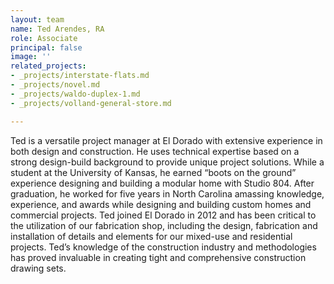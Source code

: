 ```yaml
---
layout: team
name: Ted Arendes, RA
role: Associate
principal: false
image: ''
related_projects:
- _projects/interstate-flats.md
- _projects/novel.md
- _projects/waldo-duplex-1.md
- _projects/volland-general-store.md

---
```

Ted is a versatile project manager at El Dorado with extensive experience in both design and construction. He uses technical expertise based on a strong design-build background to provide unique project solutions. While a student at the University of Kansas, he earned “boots on the ground” experience designing and building a modular home with Studio 804. After graduation, he worked for five years in North Carolina amassing knowledge, experience, and awards while designing and building custom homes and commercial projects. Ted joined El Dorado in 2012 and has been critical to the utilization of our fabrication shop, including the design, fabrication and installation of details and elements for our mixed-use and residential projects. Ted’s knowledge of the construction industry and methodologies has proved invaluable in creating tight and comprehensive construction drawing sets.